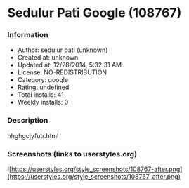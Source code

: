 # Sedulur Pati Google (108767)

### Information
- Author: sedulur pati (unknown)
- Created at: unknown
- Updated at: 12/28/2014, 5:32:31 AM
- License: NO-REDISTRIBUTION
- Category: google
- Rating: undefined
- Total installs: 41
- Weekly installs: 0


### Description
hhghgcjyfutr.html


### Screenshots (links to userstyles.org)
![https://userstyles.org/style_screenshots/108767-after.png](https://userstyles.org/style_screenshots/108767-after.png)


